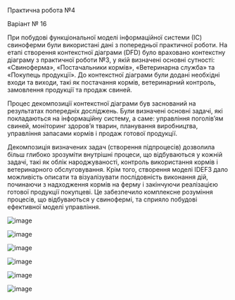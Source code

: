 Практична робота №4

Варіант № 16 

При побудові функціональної моделі інформаційної системи (ІС) свиноферми були використані дані з попередньої практичної роботи. На етапі створення контекстної діаграми (DFD) було враховано контекстну діаграму з практичної роботи №3, у якій визначені основні сутності: «Свиноферма», «Постачальники кормів», «Ветеринарна служба» та «Покупець продукції». До контекстної діаграми були додані необхідні входи та виходи, такі як постачання кормів, ветеринарний контроль, замовлення продукції та продаж свиней.

Процес декомпозиції контекстної діаграми був заснований на результатах попередніх досліджень. Були визначені основні задачі, які покладаються на інформаційну систему, а саме: управління поголів’ям свиней, моніторинг здоров’я тварин, планування виробництва, управління запасами кормів і продаж готової продукції.

Декомпозиція визначених задач (створення підпроцесів) дозволила більш глибоко зрозуміти внутрішні процеси, що відбуваються у кожній задачі, такі як облік народжуваності, контроль використання кормів і ветеринарного обслуговування. Крім того, створення моделі IDEF3 дало можливість описати та візуалізувати послідовність виконання дій, починаючи з надходження кормів на ферму і закінчуючи реалізацією готової продукції покупцеві. Це забезпечило комплексне розуміння процесів, що відбуваються у свинофермі, та сприяло побудові ефективної моделі управління.

![image](https://github.com/user-attachments/assets/4c8282ad-7960-42f8-9d37-d9994fc7c7dc)

![image](https://github.com/user-attachments/assets/152754cf-d236-465a-9134-44eee86c01a3)

![image](https://github.com/user-attachments/assets/7adf7507-f72e-45b3-97a2-3fe03d6fa3d7)

![image](https://github.com/user-attachments/assets/6afd98d5-8696-4ade-9781-90aab8b8db13)

![image](https://github.com/user-attachments/assets/a3b763c9-cd20-493f-9680-7f40b4e2e536)

![image](https://github.com/user-attachments/assets/3d79fa23-e8bf-4695-a43d-546cd3c4dc1e)

